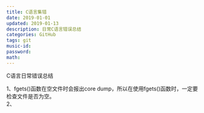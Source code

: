 ```yaml
---
title: C语言集错
date: 2019-01-01
updated: 2019-01-13
description: 日常C语言错误总结
categories: GitHub
tags: git
music-id:
password:
math:
---
```



C语言日常错误总结

1、fgets()函数在空文件时会报出core dump，所以在使用fgets()函数时，一定要检查文件是否为空。<br>
2、

